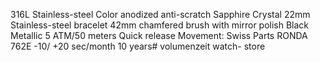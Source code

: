 



316L Stainless-steel Color anodized anti-scratch Sapphire Crystal 22mm Stainless-steel bracelet 42mm chamfered brush with mirror polish Black Metallic 5 ATM/50 meters Quick release Movement: Swiss Parts RONDA 762E -10/ +20 sec/month 10 years#   v o l u m e n z e i t   w a t c h -  store
 